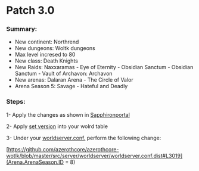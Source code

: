 # Patch 3.0

### Summary:
- New continent: Northrend
- New dungeons: Woltk dungeons
- Max level incresed to 80
- New class: Death Knights
- New Raids: Naxxaramas - Eye of Eternity - Obsidian Sanctum - Obsidian Sanctum - Vault of Archavon: Archavon
- New arenas: Dalaran Arena - The Circle of Valor
- Arena Season 5: Savage - Hateful and Deadly

### Steps:

1- Apply the changes as shown in [Sapphironportal](https://github.com/Si1ker/WoltkProgression/tree/main/patch%203.0/SapphironPortal)

2- Apply [set version](https://github.com/Si1ker/WoltkProgression/blob/0de5dcc6809d9aeb92ab1e750bf763a863820c00/patch%203.0/set%20version.sql) into your wolrd table

3- Under your [worldserver.conf.](https://github.com/azerothcore/azerothcore-wotlk/blob/81301c67d95a1e51bd269e8f4a49f373ecefeb42/src/server/worldserver/worldserver.conf.dist) perform the following change:

[https://github.com/azerothcore/azerothcore-wotlk/blob/master/src/server/worldserver/worldserver.conf.dist#L3019](Arena.ArenaSeason.ID = 8)

